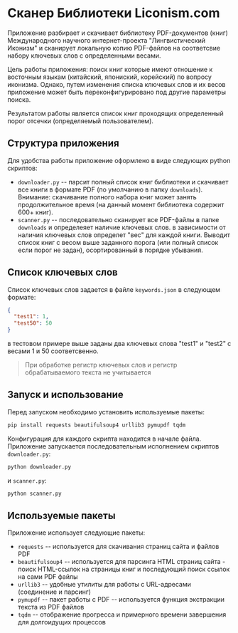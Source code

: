 # Сканер Библиотеки Liconism.com

Приложение разбирает и скачивает библиотеку PDF-документов (книг) Международного научного интернет-проекта 
"Лингвистический Иконизм" и сканирует локальную копию PDF-файлов на соответсвие набору ключевых слов с 
определенными весами. 

Цель работы приложения: поиск книг которые имеют отношение к восточным языкам (китайский, япониский, корейский) по
вопросу иконизма. Однако, путем изменения списка ключевых слов и их весов приложение может быть переконфигурировано
под другие параметры поиска.

Результатом работы является список книг проходящих определенный порог отсечки (определяемый пользователем).

## Структура приложения

Для удобства работы приложение оформлено в виде следующих python скриптов:

 - `downloader.py` -- парсит полный список книг библиотеки и скачивает все книги в формате PDF (по умолчанию 
    в папку `downloads`). Внимание: скачивание полного набора книг может занять продолжительное время (на данный момент
    библиотека содержит 600+ книг).  
 - `scanner.py` -- последовательно сканирует все PDF-файлы в папке `downloads` и определеяет наличие ключевых слов.
    в зависимости от наличия ключевых слов определет "вес" для каждой книги. Выводит список книг с весом выше заданного
    порога (или полный список если порог не задан), осортированный в порядке убывания.  

## Список ключевых слов

Список ключевых слов задается в файле `keywords.json` в следующем формате:
```json
{
  "test1": 1,
  "test50": 50
}
```
в тестовом примере выше заданы два ключевых слова "test1" и "test2" с весами 1 и 50 соответсвенно. 

> При обработке регистр ключевых слов и регистр обрабатываемого текста не учитывается

## Запуск и использование

Перед запуском необходимо установить используемые пакеты:

```bash
pip install requests beautifulsoup4 urllib3 pymupdf tqdm
```
Конфигурация для каждого скрипта находится в начале файла. Приложение запускается последовательным исполнением скриптов
`downloader.py`:
```bash
python downloader.py
```
и `scanner.py`:
```bash
python scanner.py
```
                   
## Используемые пакеты 

Приложение использует следующие пакеты:

 - `requests` -- используется для скачивания страниц сайта и файлов PDF 
 - `beautifulsoup4` -- используется для парсинга HTML страниц сайта - поиск HTML-ссылок на страницы книг и последующий 
   поиск ссылок на сами PDF файлы 
 - `urllib3` -- удобные утилиты для работы с URL-адресами (соединение и парсинг)
 - `pymupdf` -- пакет работы с PDF -- используется функция экстракции текста из PDF файлов
 - `tqdm` -- отображение прогресса и примерного времени завершения для долгоидущих процессов 


